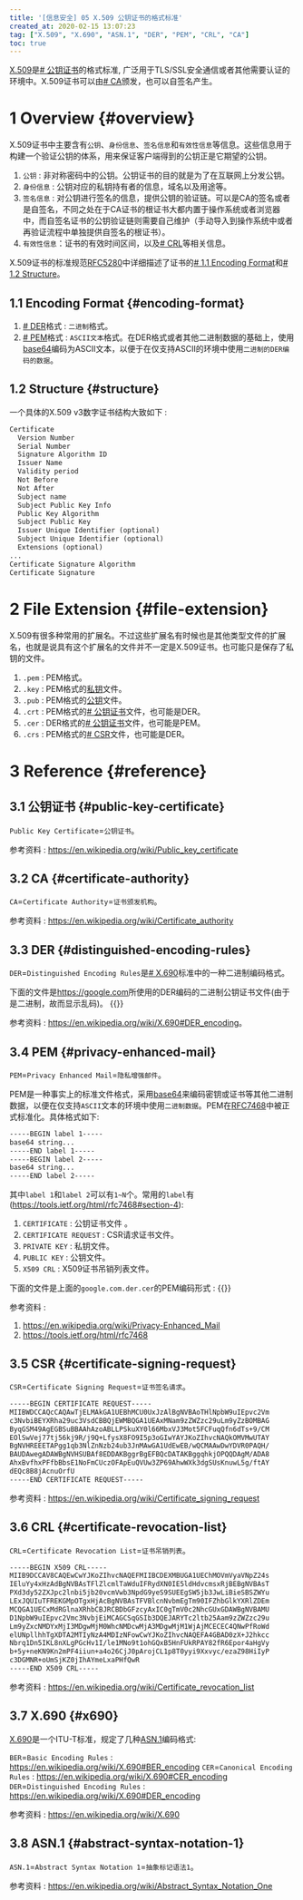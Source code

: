 ```yaml
---
title: '[信息安全] 05 X.509 公钥证书的格式标准'
created_at: 2020-02-15 13:07:23
tag: ["X.509", "X.690", "ASN.1", "DER", "PEM", "CRL", "CA"]
toc: true
---
```


[X.509][X.509]是[# 公钥证书](#public-key-certificate)的格式标准, 广泛用于TLS/SSL安全通信或者其他需要认证的环境中。X.509证书可以由[# CA](#certificate-authority)颁发，也可以自签名产生。

# 1 Overview {#overview}

X.509证书中主要含有`公钥`、`身份信息`、`签名信息`和`有效性信息`等信息。这些信息用于构建一个验证公钥的体系，用来保证客户端得到的公钥正是它期望的公钥。

1. `公钥` : 非对称密码中的公钥。公钥证书的目的就是为了在互联网上分发公钥。
2. `身份信息` : 公钥对应的私钥持有者的信息，域名以及用途等。
3. `签名信息` : 对公钥进行签名的信息，提供公钥的验证链。可以是CA的签名或者是自签名，不同之处在于CA证书的根证书大都内置于操作系统或者浏览器中，而自签名证书的公钥验证链则需要自己维护（手动导入到操作系统中或者再验证流程中单独提供自签名的根证书）。
4. `有效性信息`：证书的有效时间区间，以及[# CRL](#certificate-revocation-list)等相关信息。

X.509证书的标准规范[RFC5280][rfc5280]中详细描述了证书的[# 1.1 Encoding Format](#encoding-format)和[# 1.2 Structure](#structure)。


## 1.1 Encoding Format {#encoding-format}

1. [# DER](#distinguished-encoding-rules)格式 : `二进制`格式。
2. [# PEM](#privacy-enhanced-mail)格式 : `ASCII文本`格式。在DER格式或者其他二进制数据的基础上，使用[base64][base64]编码为ASCII文本，以便于在仅支持ASCII的环境中使用`二进制的DER编码的数据`。

## 1.2 Structure {#structure}

一个具体的X.509 v3数字证书结构大致如下 : 

```txt
Certificate
  Version Number
  Serial Number
  Signature Algorithm ID
  Issuer Name
  Validity period
  Not Before
  Not After
  Subject name
  Subject Public Key Info
  Public Key Algorithm
  Subject Public Key
  Issuer Unique Identifier (optional)
  Subject Unique Identifier (optional)
  Extensions (optional)
...
Certificate Signature Algorithm
Certificate Signature
```

# 2 File Extension {#file-extension}

X.509有很多种常用的扩展名。不过这些扩展名有时候也是其他类型文件的扩展名，也就是说具有这个扩展名的文件并不一定是X.509证书。也可能只是保存了私钥的文件。

1. `.pem` : PEM格式。
2. `.key` : PEM格式的[私钥][asymmetric-cryptography]文件。
3. `.pub` : PEM格式的[公钥][asymmetric-cryptography]文件。
4. `.crt` : PEM格式的[# 公钥证书](#public-key-certificate)文件，也可能是DER。
5. `.cer` : DER格式的[# 公钥证书](#public-key-certificate)文件，也可能是PEM。
6. `.crs` : PEM格式的[# CSR](#certificate-signing-request)文件，也可能是DER。


# 3 Reference {#reference}

## 3.1 公钥证书 {#public-key-certificate}

`Public Key Certificate`=`公钥证书`。

参考资料 : <https://en.wikipedia.org/wiki/Public_key_certificate>


## 3.2 CA {#certificate-authority}

`CA`=`Certificate Authority`=`证书颁发机构`。

参考资料 : <https://en.wikipedia.org/wiki/Certificate_authority>


## 3.3 DER {#distinguished-encoding-rules}

`DER`=`Distinguished Encoding Rules`是[# X.690](#x690)标准中的一种二进制编码格式。

下面的文件是<https://google.com>所使用的DER编码的二进制公钥证书文件(由于是二进制，故而显示乱码)。
{{<highlight-file path="google.com.der.cer" lang="txt">}}

参考资料 : <https://en.wikipedia.org/wiki/X.690#DER_encoding>。


## 3.4 PEM {#privacy-enhanced-mail}

`PEM`=`Privacy Enhanced Mail`=`隐私增强邮件`。

PEM是一种事实上的标准文件格式，采用[base64][base64]来编码密钥或证书等其他二进制数据，以便在仅支持`ASCII`文本的环境中使用`二进制数据`。PEM在[RFC7468][rfc7468]中被正式标准化。具体格式如下:

```txt
-----BEGIN label 1-----
base64 string...
-----END label 1-----
-----BEGIN label 2-----
base64 string...
-----END label 2-----
```

其中`label 1`和`label 2`可以有`1~N`个。常用的`label`有(<https://tools.ietf.org/html/rfc7468#section-4>):

1. `CERTIFICATE` : 公钥证书文件 。
2. `CERTIFICATE REQUEST` : CSR请求证书文件。
3. `PRIVATE KEY` : 私钥文件。
4. `PUBLIC KEY` : 公钥文件。
5. `X509 CRL` : X509证书吊销列表文件。

下面的文件是上面的`google.com.der.cer`的PEM编码形式 :
{{<highlight-file path="google.com.pem.crt" lang="txt">}}


参考资料 :
1. <https://en.wikipedia.org/wiki/Privacy-Enhanced_Mail>
2. <https://tools.ietf.org/html/rfc7468>


## 3.5 CSR {#certificate-signing-request}

`CSR`=`Certificate Signing Request`=`证书签名请求`。

```txt
-----BEGIN CERTIFICATE REQUEST-----
MIIBWDCCAQcCAQAwTjELMAkGA1UEBhMCU0UxJzAlBgNVBAoTHlNpbW9uIEpvc2Vm
c3NvbiBEYXRha29uc3VsdCBBQjEWMBQGA1UEAxMNam9zZWZzc29uLm9yZzBOMBAG
ByqGSM49AgEGBSuBBAAhAzoABLLPSkuXY0l66MbxVJ3Mot5FCFuqQfn6dTs+9/CM
EOlSwVej77tj56kj9R/j9Q+LfysX8FO9I5p3oGIwYAYJKoZIhvcNAQkOMVMwUTAY
BgNVHREEETAPgg1qb3NlZnNzb24ub3JnMAwGA1UdEwEB/wQCMAAwDwYDVR0PAQH/
BAUDAwegADAWBgNVHSUBAf8EDDAKBggrBgEFBQcDATAKBggqhkjOPQQDAgM/ADA8
AhxBvfhxPFfbBbsE1NoFmCUczOFApEuQVUw3ZP69AhwWXk3dgSUsKnuwL5g/ftAY
dEQc8B8jAcnuOrfU
-----END CERTIFICATE REQUEST-----
```

参考资料 : <https://en.wikipedia.org/wiki/Certificate_signing_request>


## 3.6 CRL {#certificate-revocation-list}

`CRL`=`Certificate Revocation List`=`证书吊销列表`。

```txt
-----BEGIN X509 CRL-----
MIIB9DCCAV8CAQEwCwYJKoZIhvcNAQEFMIIBCDEXMBUGA1UEChMOVmVyaVNpZ24s
IEluYy4xHzAdBgNVBAsTFlZlcmlTaWduIFRydXN0IE5ldHdvcmsxRjBEBgNVBAsT
PXd3dy52ZXJpc2lnbi5jb20vcmVwb3NpdG9yeS9SUEEgSW5jb3JwLiBieSBSZWYu
LExJQUIuTFREKGMpOTgxHjAcBgNVBAsTFVBlcnNvbmEgTm90IFZhbGlkYXRlZDEm
MCQGA1UECxMdRGlnaXRhbCBJRCBDbGFzcyAxIC0gTmV0c2NhcGUxGDAWBgNVBAMU
D1NpbW9uIEpvc2Vmc3NvbjEiMCAGCSqGSIb3DQEJARYTc2ltb25Aam9zZWZzc29u
Lm9yZxcNMDYxMjI3MDgwMjM0WhcNMDcwMjA3MDgwMjM1WjAjMCECEC4QNwPfRoWd
elUNpllhhTgXDTA2MTIyNzA4MDIzNFowCwYJKoZIhvcNAQEFA4GBAD0zX+J2hkcc
Nbrq1Dn5IKL8nXLgPGcHv1I/le1MNo9t1ohGQxB5HnFUkRPAY82fR6Epor4aHgVy
b+5y+neKN9Kn2mPF4iiun+a4o26CjJ0pArojCL1p8T0yyi9Xxvyc/ezaZ98HiIyP
c3DGMNR+oUmSjKZ0jIhAYmeLxaPHfQwR
-----END X509 CRL-----
```

参考资料 : <https://en.wikipedia.org/wiki/Certificate_revocation_list>


## 3.7 X.690 {#x690}

[X.690][X.690]是一个ITU-T标准，规定了几种[ASN.1](#abstract-syntax-notation-1)编码格式:

`BER`=`Basic Encoding Rules` : <https://en.wikipedia.org/wiki/X.690#BER_encoding>
`CER`=`Canonical Encoding Rules` : <https://en.wikipedia.org/wiki/X.690#CER_encoding>
`DER`=`Distinguished Encoding Rules` : <https://en.wikipedia.org/wiki/X.690#DER_encoding>

参考资料 : <https://en.wikipedia.org/wiki/X.690>


## 3.8 ASN.1 {#abstract-syntax-notation-1}

`ASN.1`=`Abstract Syntax Notation 1`=`抽象标记语法1`。

参考资料 : <https://en.wikipedia.org/wiki/Abstract_Syntax_Notation_One>



[X.509]:<https://en.wikipedia.org/wiki/X.509>
[X.690]:<https://en.wikipedia.org/wiki/X.690>
[rfc5280]:<https://tools.ietf.org/html/rfc5280>
[rfc7468]:<https://tools.ietf.org/html/rfc7468>

[base64]:../01-cryptography-toolbox-1/#base64
[asymmetric-cryptography]:../01-cryptography-toolbox-1/#asymmetric-cryptography
